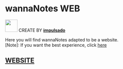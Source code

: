 # wannaNotes WEB
<img width="40" src="https://user-images.githubusercontent.com/72570835/160851125-da20806b-a367-4e2c-8253-bdd620191ac5.jpg"/> CREATE BY [**impulsado**](https://www.instagram.com/impulsado/)

Here you will find wannaNotes adapted to be a website.
<br/>
[Note]: If you want the best experience, click [here](https://github.com/impulsado/wannaNotes)

## [WEBSITE](https://notes.impulsado.org)
